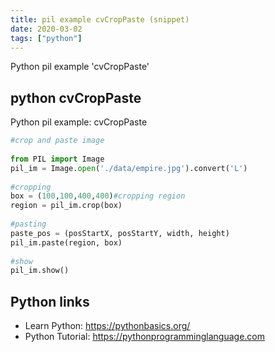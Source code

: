 ```yaml
---
title: pil example cvCropPaste (snippet)
date: 2020-03-02
tags: ["python"]
---
```

Python pil example 'cvCropPaste'


## python cvCropPaste

Python pil example: cvCropPaste

```python
#crop and paste image
 
from PIL import Image
pil_im = Image.open('./data/empire.jpg').convert('L')
 
#cropping
box = (100,100,400,400)#cropping region
region = pil_im.crop(box)
 
#pasting
paste_pos = (posStartX, posStartY, width, height)
pil_im.paste(region, box)
 
#show
pil_im.show()

```

## Python links

- Learn Python: https://pythonbasics.org/
- Python Tutorial: https://pythonprogramminglanguage.com
